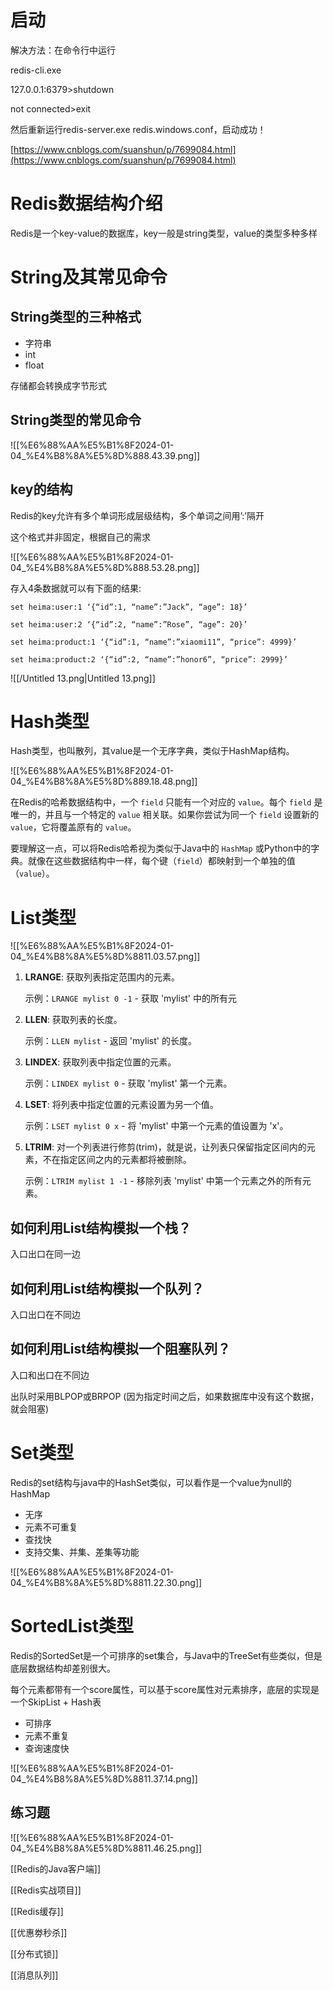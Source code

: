 # 启动

解决方法：在命令行中运行

redis-cli.exe

127.0.0.1:6379>shutdown

not connected>exit

然后重新运行redis-server.exe redis.windows.conf，启动成功！

[https://www.cnblogs.com/suanshun/p/7699084.html](https://www.cnblogs.com/suanshun/p/7699084.html)

# Redis数据结构介绍

Redis是一个key-value的数据库，key一般是string类型，value的类型多种多样

# String及其常见命令

## String类型的三种格式

- 字符串
- int
- float

存储都会转换成字节形式

## String类型的常见命令

![[%E6%88%AA%E5%B1%8F2024-01-04_%E4%B8%8A%E5%8D%888.43.39.png]]

## key的结构

Redis的key允许有多个单词形成层级结构，多个单词之间用’:’隔开

这个格式并非固定，根据自己的需求

![[%E6%88%AA%E5%B1%8F2024-01-04_%E4%B8%8A%E5%8D%888.53.28.png]]

存入4条数据就可以有下面的结果:

`set heima:user:1 ‘{“id”:1, “name”:”Jack”, “age”: 18}’`

`set heima:user:2 ‘{“id”:2, “name”:”Rose”, “age”: 20}’`

`set heima:product:1 ‘{“id”:1, “name”:”xiaomi11”, “price”: 4999}’`

`set heima:product:2 ‘{“id”:2, “name”:”honor6”, “price”: 2999}’`

![[/Untitled 13.png|Untitled 13.png]]

# Hash类型

Hash类型，也叫散列，其value是一个无序字典，类似于HashMap结构。

![[%E6%88%AA%E5%B1%8F2024-01-04_%E4%B8%8A%E5%8D%889.18.48.png]]

在Redis的哈希数据结构中，一个 `field` 只能有一个对应的 `value`。每个 `field` 是唯一的，并且与一个特定的 `value` 相关联。如果你尝试为同一个 `field` 设置新的 `value`，它将覆盖原有的 `value`。

要理解这一点，可以将Redis哈希视为类似于Java中的 `HashMap` 或Python中的字典。就像在这些数据结构中一样，每个键（`field`）都映射到一个单独的值（`value`）。

# List类型

![[%E6%88%AA%E5%B1%8F2024-01-04_%E4%B8%8A%E5%8D%8811.03.57.png]]

1. **LRANGE**: 获取列表指定范围内的元素。
    
    示例：`LRANGE mylist 0 -1` - 获取 'mylist' 中的所有元
    
2. **LLEN**: 获取列表的长度。
    
    示例：`LLEN mylist` - 返回 'mylist' 的长度。
    
3. **LINDEX**: 获取列表中指定位置的元素。
    
    示例：`LINDEX mylist 0` - 获取 'mylist' 第一个元素。
    
4. **LSET**: 将列表中指定位置的元素设置为另一个值。
    
    示例：`LSET mylist 0 x` - 将 'mylist' 中第一个元素的值设置为 'x'。
    
5. **LTRIM**: 对一个列表进行修剪(trim)，就是说，让列表只保留指定区间内的元素，不在指定区间之内的元素都将被删除。
    
    示例：`LTRIM mylist 1 -1` - 移除列表 'mylist' 中第一个元素之外的所有元素。
    

## 如何利用List结构模拟一个栈？

入口出口在同一边

## 如何利用List结构模拟一个队列？

入口出口在不同边

## 如何利用List结构模拟一个阻塞队列？

入口和出口在不同边

出队时采用BLPOP或BRPOP (因为指定时间之后，如果数据库中没有这个数据，就会阻塞)

# Set类型

Redis的set结构与java中的HashSet类似，可以看作是一个value为null的HashMap

- 无序
- 元素不可重复
- 查找快
- 支持交集、并集、差集等功能

  

![[%E6%88%AA%E5%B1%8F2024-01-04_%E4%B8%8A%E5%8D%8811.22.30.png]]

  

# SortedList类型

Redis的SortedSet是一个可排序的set集合，与Java中的TreeSet有些类似，但是底层数据结构却差别很大。

每个元素都带有一个score属性，可以基于score属性对元素排序，底层的实现是一个SkipList + Hash表

- 可排序
- 元素不重复
- 查询速度快

![[%E6%88%AA%E5%B1%8F2024-01-04_%E4%B8%8A%E5%8D%8811.37.14.png]]

## 练习题

![[%E6%88%AA%E5%B1%8F2024-01-04_%E4%B8%8A%E5%8D%8811.46.25.png]]

  

[[Redis的Java客户端]]

[[Redis实战项目]]

[[Redis缓存]]

[[优惠劵秒杀]]

[[分布式锁]]

[[消息队列]]